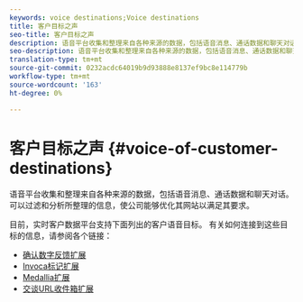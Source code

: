 ```yaml
---
keywords: voice destinations;Voice destinations
title: 客户目标之声
seo-title: 客户目标之声
description: 语音平台收集和整理来自各种来源的数据，包括语音消息、通话数据和聊天对话。 可以过滤和分析所整理的信息，使公司能够优化其网站以满足其要求。
seo-description: 语音平台收集和整理来自各种来源的数据，包括语音消息、通话数据和聊天对话。 可以过滤和分析所整理的信息，使公司能够优化其网站以满足其要求。
translation-type: tm+mt
source-git-commit: 0232acdc64019b9d93888e8137ef9bc8e114779b
workflow-type: tm+mt
source-wordcount: '163'
ht-degree: 0%

---
```



# 客户目标之声 {#voice-of-customer-destinations}

语音平台收集和整理来自各种来源的数据，包括语音消息、通话数据和聊天对话。 可以过滤和分析所整理的信息，使公司能够优化其网站以满足其要求。

目前，实时客户数据平台支持下面列出的客户语音目标。 有关如何连接到这些目标的信息，请参阅各个链接：

* [确认数字反馈扩展](confirmit-digital-feedback-extension.md)
* [Invoca标记扩展](/help/rtcdp/destinations/invoca-extension.md)
* [Medallia扩展](medallia-extension.md)
* [交谈URL收件箱扩展](talkurl-extension.md)
